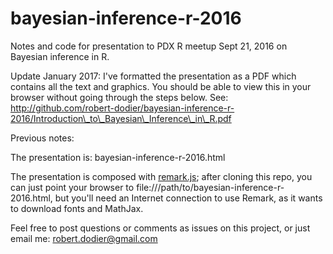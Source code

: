 # bayesian-inference-r-2016
Notes and code for presentation to PDX R meetup Sept 21, 2016 on Bayesian inference in R.

Update January 2017: I've formatted the presentation as a PDF which contains all the text and graphics.
You should be able to view this in your browser without going through the steps below.
See: http://github.com/robert-dodier/bayesian-inference-r-2016/Introduction\_to\_Bayesian\_Inference\_in\_R.pdf

Previous notes:

The presentation is: bayesian-inference-r-2016.html

The presentation is composed with [remark.js](http://remarkjs.com);
after cloning this repo,
you can just point your browser to file:///path/to/bayesian-inference-r-2016.html,
but you'll need an Internet connection to use Remark,
as it wants to download fonts and MathJax.

Feel free to post questions or comments as issues on this project,
or just email me: robert.dodier@gmail.com
